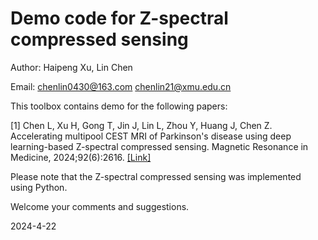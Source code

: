 # Demo code for Z-spectral compressed sensing

Author: Haipeng Xu, Lin Chen

Email:  chenlin0430@163.com   chenlin21@xmu.edu.cn

This toolbox contains demo for the following papers:

[1] Chen L, Xu H, Gong T, Jin J, Lin L, Zhou Y, Huang J, Chen Z. Accelerating multipool CEST MRI of Parkinson's disease using deep learning-based Z-spectral compressed sensing. Magnetic Resonance in Medicine, 2024;92(6):2616. [[Link]](http://doi.org/10.1002/mrm.30233)

Please note that the Z-spectral compressed sensing was implemented using Python.

Welcome your comments and suggestions.

2024-4-22
